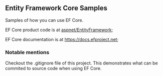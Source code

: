 Entity Framework Core Samples
-----------------------------

Samples of how you can use EF Core.

EF Core product code is at [aspnet/EntityFramework](https://github.com/aspnet/EntityFramework);

EF Core documentation  is at <https://docs.efproject.net>;

### Notable mentions

Checkout the .gitignore file of this project. This demonstrates what can be commited to source code when using EF Core.